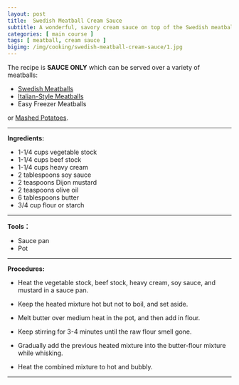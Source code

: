 ```yaml
---
layout: post
title:  Swedish Meatball Cream Sauce
subtitle: A wonderful, savory cream sauce on top of the Swedish meatballs.
categories: [ main course ]
tags: [ meatball, cream sauce ]
bigimg: /img/cooking/swedish-meatball-cream-sauce/1.jpg
---
```


The recipe is **SAUCE ONLY** which can be served over a variety of meatballs:
- [Swedish Meatballs](/swedish-meatballs)
- [Italian-Style Meatballs](/italian-style-meatballs)
- Easy Freezer Meatballs

or [Mashed Potatoes](/mashed-potatoes).

---

**Ingredients:**

- 1-1/4 cups vegetable stock
- 1-1/4 cups beef stock
- 1-1/4 cups heavy cream
- 2 tablespoons soy sauce
- 2 teaspoons Dijon mustard
- 2 teaspoons olive oil
- 6 tablespoons butter
- 3/4 cup flour or starch

---

**Tools：**

- Sauce pan
- Pot

---

**Procedures:**

- Heat the vegetable stock, beef stock, heavy cream, soy sauce, and mustard in a sauce pan.

- Keep the heated mixture hot but not to boil, and set aside.

- Melt butter over medium heat in the pot, and then add in flour.

- Keep stirring for 3-4 minutes until the raw flour smell gone.

- Gradually add the previous heated mixture into the butter-flour mixture while whisking.

- Heat the combined mixture to hot and bubbly.

---